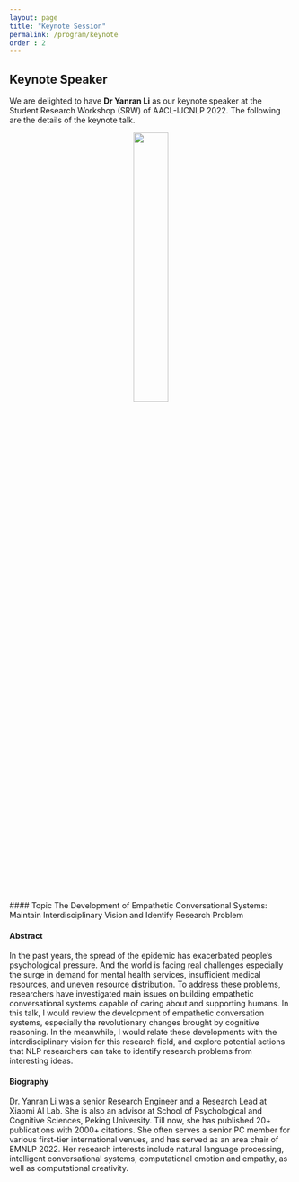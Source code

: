 ```yaml
---
layout: page
title: "Keynote Session"
permalink: /program/keynote
order : 2
---
```


## Keynote Speaker
We are delighted to have __Dr Yanran Li__ as our keynote speaker at the Student Research Workshop (SRW) of AACL-IJCNLP 2022.
The following are the details of the keynote talk.

<center><img src="/assets/EmilyMBender.jpeg" width="35%"/></center>
#### Topic
The Development of Empathetic Conversational Systems: Maintain Interdisciplinary Vision and Identify Research Problem

#### Abstract
In the past years, the spread of the epidemic has exacerbated people’s psychological pressure. And the world is facing real challenges especially the surge in demand for mental health services, insufficient medical resources, and uneven resource distribution. To address these problems, researchers have investigated main issues on building empathetic conversational systems capable of caring about and supporting humans. In this talk, I would review the development of empathetic conversation systems, especially the revolutionary changes brought by cognitive reasoning. In the meanwhile, I would relate these developments with the interdisciplinary vision for this research field, and explore potential actions that NLP researchers can take to identify research problems from interesting ideas.

#### Biography 
Dr. Yanran Li was a senior Research Engineer and a Research Lead at Xiaomi AI Lab. She is also an advisor at School of Psychological and Cognitive Sciences, Peking University. Till now, she has published 20+ publications with 2000+ citations. She often serves a senior PC member for various first-tier international venues, and has served as an area chair of EMNLP 2022. Her research interests include natural language processing, intelligent conversational systems, computational emotion and empathy, as well as computational creativity.
